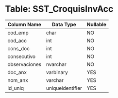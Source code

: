 # Table: SST_CroquisInvAcc

| Column Name | Data Type | Nullable |
|-------------|-----------|----------|
| cod_emp | char | NO |
| cod_acc | int | NO |
| cons_doc | int | NO |
| consecutivo | int | NO |
| observaciones | nvarchar | NO |
| doc_anx | varbinary | YES |
| nom_anx | varchar | YES |
| id_uniq | uniqueidentifier | YES |
